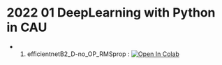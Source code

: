 # 2022 01 DeepLearning with Python in CAU
- 1. efficientnetB2_D-no_OP_RMSprop : [![Open In Colab](https://colab.research.google.com/assets/colab-badge.svg)](https://github.com/Hyeok127/JSH/blob/8f4d5a0cbc12cb566b1db7a757829613eca39f93/efficientnetB2_D_no_OP_RMSprop.ipynb)
